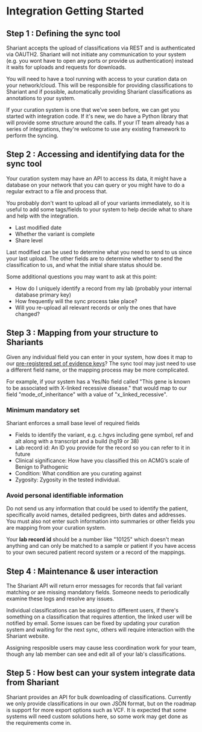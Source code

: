 # Integration Getting Started

## Step 1 : Defining the sync tool

Shariant accepts the upload of classifications via REST and is authenticated via OAUTH2.
Shariant will not initiate any communication to your system (e.g. you wont have to open any ports or provide us authentication) instead it waits for uploads and requests for downloads.

You will need to have a tool running with access to your curation data on your network/cloud. This will be responsible for providing classifications to Shariant and if possible, automatically providing Shariant classifications as annotations to your system.

If your curation system is one that we've seen before, we can get you started with integration code.
If it's new, we do have a Python library that will provide some structure around the calls.
If your IT team already has a series of integrations, they're welcome to use any existing framework to perform the syncing.

## Step 2 : Accessing and identifying data for the sync tool

Your curation system may have an API to access its data, it might have a database on your network that you can query or you might have to do a regular extract to a file and process that.

You probably don't want to upload all of your variants immediately, so it is useful to add some tags/fields to your system to help decide what to share and help with the integration.

* Last modified date
* Whether the variant is complete
* Share level

Last modified can be used to determine what you need to send to us since your last upload. The other fields are to determine whether to send the classification to us, and what the initial share status should be.

Some additional questions you may want to ask at this point:

* How do I uniquely identify a record from my lab (probably your internal database primary key)
* How frequently will the sync process take place?
* Will you re-upload all relevant records or only the ones that have changed?


## Step 3 : Mapping from your structure to Shariants

Given any individual field you can enter in your system, how does it map to our [pre-registered set of evidence keys](https://shariant.org.au/variantclassification/evidence_keys)?
The sync tool may just need to use a different field name, or the mapping process may be more complicated.

For example, if your system has a Yes/No field called "This gene is known to be associated with X-linked recessive disease." that would map to our field "mode_of_inheritance" with a value of "x_linked_recessive".

### Minimum mandatory set

Shariant enforces a small base level of required fields
* Fields to identify the variant, e.g. c.hgvs including gene symbol, ref and alt along with a transcript and a build (hg19 or 38)
* Lab record id: An ID you provide for the record so you can refer to it in future
* Clinical significance: How have you classified this on ACMG’s scale of Benign to Pathogenic
* Condition: What condition are you curating against
* Zygosity: Zygosity in the tested individual.

### Avoid personal identifiable information

Do not send us any information that could be used to identify the patient, specifically avoid names, detailed pedigrees, birth dates and addresses.
You must also not enter such information into summaries or other fields you are mapping from your curation system.

Your **lab record id** should be a number like "10125" which doesn't mean anything and can only be matched to a sample or patient if you have access to your own secured patient record system or a record of the mappings.

## Step 4 : Maintenance & user interaction

The Shariant API will return error messages for records that fail variant matching or are missing mandatory fields. Someone needs to periodically examine these logs and resolve any issues.

Individual classifications can be assigned to different users, if there's something on a classification that requires attention, the linked user will be notified by email.
Some issues can be fixed by updating your curation system and waiting for the next sync, others will require interaction with the Shariant website.

Assigning resposible users may cause less coordination work for your team, though any lab member can see and edit all of your lab's classifications.

## Step 5 : How best can your system integrate data from Shariant

Shariant provides an API for bulk downloading of classifications.
Currently we only provide classifications in our own JSON format, but on the roadmap is support for more export options such as VCF. It is expected that some systems will need custom solutions here, so some work may get done as the requirements come in.

